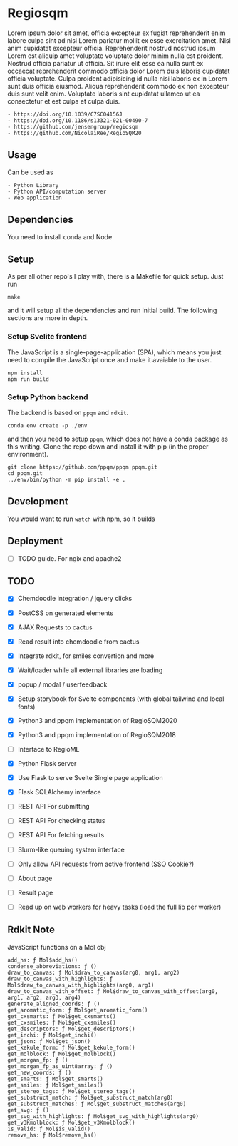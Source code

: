 
# Regiosqm

Lorem ipsum dolor sit amet, officia excepteur ex fugiat reprehenderit enim
labore culpa sint ad nisi Lorem pariatur mollit ex esse exercitation amet. Nisi
anim cupidatat excepteur officia. Reprehenderit nostrud nostrud ipsum Lorem est
aliquip amet voluptate voluptate dolor minim nulla est proident. Nostrud
officia pariatur ut officia. Sit irure elit esse ea nulla sunt ex occaecat
reprehenderit commodo officia dolor Lorem duis laboris cupidatat officia
voluptate. Culpa proident adipisicing id nulla nisi laboris ex in Lorem sunt
duis officia eiusmod. Aliqua reprehenderit commodo ex non excepteur duis sunt
velit enim. Voluptate laboris sint cupidatat ullamco ut ea consectetur et est
culpa et culpa duis.

    - https://doi.org/10.1039/C7SC04156J
    - https://doi.org/10.1186/s13321-021-00490-7
    - https://github.com/jensengroup/regiosqm
    - https://github.com/NicolaiRee/RegioSQM20


## Usage

Can be used as

    - Python Library
    - Python API/computation server
    - Web application

## Dependencies

You need to install conda and Node

## Setup

As per all other repo's I play with, there is a Makefile for quick setup. Just run

    make

and it will setup all the dependencies and run initial build. The following
sections are more in depth.

### Setup Svelite frontend

The JavaScript is a single-page-application (SPA), which means you just need to
compile the JavaScript once and make it avaiable to the user.

    npm install
    npm run build

### Setup Python backend

The backend is based on `ppqm` and `rdkit`.

    conda env create -p ./env

and then you need to setup `ppqm`, which does not have a conda package as this
writing. Clone the repo down and install it with pip (in the proper environment).

    git clone https://github.com/ppqm/ppqm ppqm.git
    cd ppqm.git
    ../env/bin/python -m pip install -e .

## Development

You would want to run `watch` with npm, so it builds

## Deployment

- [ ] TODO guide. For ngix and apache2

## TODO

- [X] Chemdoodle integration / jquery clicks
- [X] PostCSS on generated elements
- [X] AJAX Requests to cactus
- [X] Read result into chemdoodle from cactus
- [x] Integrate rdkit, for smiles convertion and more
- [x] Wait/loader while all external libraries are loading
- [x] popup / modal / userfeedback
- [X] Setup storybook for Svelte components (with global tailwind and local fonts)

- [X] Python3 and ppqm implementation of RegioSQM2020
- [X] Python3 and ppqm implementation of RegioSQM2018
- [ ] Interface to RegioML

- [X] Python Flask server
- [X] Use Flask to serve Svelte Single page application
- [X] Flask SQLAlchemy interface
- [ ] REST API For submitting
- [ ] REST API For checking status
- [ ] REST API For fetching results
- [ ] Slurm-like queuing system interface
- [ ] Only allow API requests from active frontend (SSO Cookie?)

- [ ] About page
- [ ] Result page

- [ ] Read up on web workers for heavy tasks (load the full lib per worker)


## Rdkit Note


JavaScript functions on a Mol obj

    add_hs: ƒ Mol$add_hs()
    condense_abbreviations: ƒ ()
    draw_to_canvas: ƒ Mol$draw_to_canvas(arg0, arg1, arg2)
    draw_to_canvas_with_highlights: ƒ Mol$draw_to_canvas_with_highlights(arg0, arg1)
    draw_to_canvas_with_offset: ƒ Mol$draw_to_canvas_with_offset(arg0, arg1, arg2, arg3, arg4)
    generate_aligned_coords: ƒ ()
    get_aromatic_form: ƒ Mol$get_aromatic_form()
    get_cxsmarts: ƒ Mol$get_cxsmarts()
    get_cxsmiles: ƒ Mol$get_cxsmiles()
    get_descriptors: ƒ Mol$get_descriptors()
    get_inchi: ƒ Mol$get_inchi()
    get_json: ƒ Mol$get_json()
    get_kekule_form: ƒ Mol$get_kekule_form()
    get_molblock: ƒ Mol$get_molblock()
    get_morgan_fp: ƒ ()
    get_morgan_fp_as_uint8array: ƒ ()
    get_new_coords: ƒ ()
    get_smarts: ƒ Mol$get_smarts()
    get_smiles: ƒ Mol$get_smiles()
    get_stereo_tags: ƒ Mol$get_stereo_tags()
    get_substruct_match: ƒ Mol$get_substruct_match(arg0)
    get_substruct_matches: ƒ Mol$get_substruct_matches(arg0)
    get_svg: ƒ ()
    get_svg_with_highlights: ƒ Mol$get_svg_with_highlights(arg0)
    get_v3Kmolblock: ƒ Mol$get_v3Kmolblock()
    is_valid: ƒ Mol$is_valid()
    remove_hs: ƒ Mol$remove_hs()
